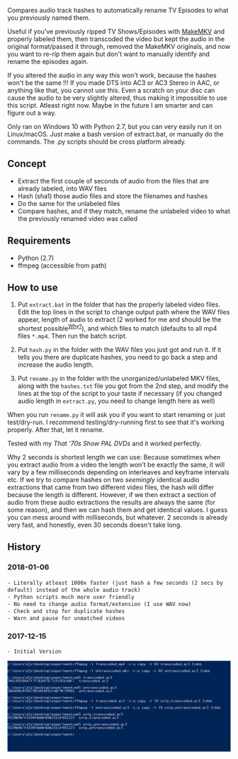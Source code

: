 Compares audio track hashes to automatically rename TV Episodes to what you previously named them.

Useful if you've previously ripped TV Shows/Episodes with [MakeMKV][makemkv] and properly labeled them, then transcoded the video but kept the audio in the original format/passed it through, removed the MakeMKV originals, and now you want to re-rip them again but don't want to manually identify and rename the episodes again.

If you altered the audio in any way this won't work, because the hashes won't be the same !!!
If you made DTS into AC3 or AC3 Stereo in AAC, or anything like that, you cannot use this.
Even a scratch on your disc can cause the audio to be very slightly altered, thus making it impossible to use this script.
Atleast right now. Maybe in the future I am smarter and can figure out a way.

Only ran on Windows 10 with Python 2.7, but you can very easily run it on Linux/macOS. Just make a bash version of extract.bat, or manually do the commands. The .py scripts should be cross platform already.

## Concept

- Extract the first couple of seconds of audio from the files that are already labeled, into WAV files
- Hash (sha1) those audio files and store the filenames and hashes
- Do the same for the unlabeled files
- Compare hashes, and if they match, rename the unlabeled video to what the previously renamed video was called

## Requirements

- Python (2.7)
- ffmpeg (accessible from path)

## How to use

1. Put `extract.bat` in the folder that has the properly labeled video files. Edit the top lines in the script to change output path where the WAV files appear, length of audio to extract (2 worked for me and should be the shortest possible<sup><a href="#2secs">Why?</a></sup>), and which files to match (defaults to all mp4 files `*.mp4`.
Then run the batch script.

2. Put `hash.py` in the folder with the WAV files you just got and run it. If it tells you there are duplicate hashes, you need to go back a step and increase the audio length.

3. Put `rename.py` in the folder with the unorganized/unlabeled MKV files, along with the `hashes.txt` file you got from the 2nd step, and modify the lines at the top of the script to your taste if necessary (if you changed audio length in `extract.py`, you need to change length here as well)

When you run `rename.py` it will ask you if you want to start renaming or just test/dry-run. I recommend testing/dry-running first to see that it's working properly. After that, let it rename.

Tested with my _That '70s Show PAL DVDs_ and it worked perfectly.

<a name="2secs"></a>Why 2 seconds is shortest length we can use: Because sometimes when you extract audio from a video the length won't be exactly the same, it will vary by a few milliseconds depending on interleaves and keyframe intervals etc. If we try to compare hashes on two _seemingly_ identical audio extractions that came from two different video files, the hash will differ because the length is different. However, if we then extract a section of audio from these audio extractions the results are always the same (for some reason), and then we can hash them and get identical values. I guess you can mess around with milliseconds, but whatever. 2 seconds is already very fast, and honestly, even 30 seconds doesn't take long.

## History

### 2018-01-06
	- Literally atleast 1000x faster (just hash a few seconds (2 secs by default) instead of the whole audio track)
	- Python scripts much more user friendly
	- No need to change audio format/extension (I use WAV now)
	- Check and stop for duplicate hashes
	- Warn and pause for unmatched videos

### 2017-12-15
	- Initial Version

[makemkv]: https://www.makemkv.com/

![Shows that the hashes are identical after extracting audio from the audio extractions from the videos](https://raw.githubusercontent.com/lambdan/video_bla/master/autolabel%20based%20on%20audio%20hash/images/hashes.PNG)